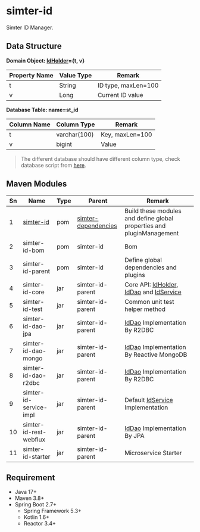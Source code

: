 # simter-id

Simter ID Manager.

## Data Structure

**Domain Object: [IdHolder]={t, v}**

| Property Name | Value Type | Remark              |
|---------------|------------|---------------------|
| t             | String     | ID type, maxLen=100 |
| v             | Long       | Current ID value    |

**Database Table: name=st_id**

| Column Name | Column Type  | Remark          |
|-------------|--------------|-----------------|
| t           | varchar(100) | Key, maxLen=100 |
| v           | bigint       | Value           |

> The different database should have different column type, check database script from [here](./simter-id-core/src/main/resources/tech/simter/id/sql).

## Maven Modules

| Sn  | Name                   | Type | Parent                | Remark                                                                |
|-----|------------------------|------|-----------------------|-----------------------------------------------------------------------|
| 1   | [simter-id]            | pom  | [simter-dependencies] | Build these modules and define global properties and pluginManagement |
| 2   | simter-id-bom          | pom  | simter-id             | Bom                                                                   |
| 3   | simter-id-parent       | pom  | simter-id             | Define global dependencies and plugins                                |
| 4   | simter-id-core         | jar  | simter-id-parent      | Core API: [IdHolder], [IdDao] and [IdService]                         |
| 5   | simter-id-test         | jar  | simter-id-parent      | Common unit test helper method                                        |
| 6   | simter-id-dao-jpa      | jar  | simter-id-parent      | [IdDao] Implementation By R2DBC                                       |
| 7   | simter-id-dao-mongo    | jar  | simter-id-parent      | [IdDao] Implementation By Reactive MongoDB                            |
| 8   | simter-id-dao-r2dbc    | jar  | simter-id-parent      | [IdDao] Implementation By R2DBC                                       |
| 9   | simter-id-service-impl | jar  | simter-id-parent      | Default [IdService] Implementation                                    |
| 10  | simter-id-rest-webflux | jar  | simter-id-parent      | [IdDao] Implementation By JPA                                         |
| 11  | simter-id-starter      | jar  | simter-id-parent      | Microservice Starter                                                  |

## Requirement

- Java 17+
- Maven 3.8+
- Spring Boot 2.7+
    - Spring Framework 5.3+
    - Kotlin 1.6+
    - Reactor 3.4+


[simter-dependencies]: https://github.com/simter/simter-dependencies
[simter-id]: https://github.com/simter/simter-id
[IdHolder]: ./simter-id-core/src/main/kotlin/tech/simter/id/core/IdHolder.kt
[IdDao]: https://github.com/simter/simter-id/blob/master/simter-id-core/src/main/kotlin/tech/simter/id/core/IdDao.kt
[IdService]: https://github.com/simter/simter-id/blob/master/simter-id-core/src/main/kotlin/tech/simter/id/core/IdService.kt
[Rest API]: ./docs/rest-api.md
